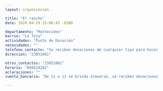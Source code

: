 ```yaml
---
layout: organizacion

title: "El rancho"
date: 2020-04-29 15:06:43 -0300

departamento: "Montevideo"
barrio: "La Teja"
actividades: "Punto de Donación"
necesidades: ""
telefono_contacto: "Se reciben donaciones de cualquier tipo para hacer olla popular"
direccion: "23051061"

otros_contactos: "23051061"
horario: "094524282"
aclaraciones: ""
cuenta_bancaria: "De 11 a 13 se brinda almuerzo, se reciben donaciones durante el día"

---
```

